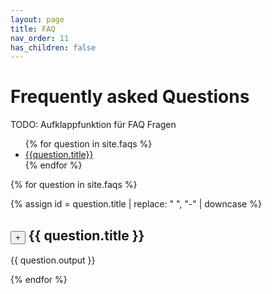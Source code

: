 ```yaml
---
layout: page
title: FAQ
nav_order: 11
has_children: false
---
```


# Frequently asked Questions

TODO: Aufklappfunktion für FAQ Fragen

<ul>
{% for question in site.faqs %}
    <li>
        <a href='#{{question.title | replace: " ", "-" | downcase }}'>{{question.title}}</a>
    </li>
{% endfor %}
</ul>

{% for question in site.faqs %}

{% assign id = question.title | replace: " ", "-" | downcase  %}

<h2 id='{{id}}'>
    <button type="button" name="button" class="btn text-delta float-right ml-2" onclick='javascript:console.log("Auf!")'> + </button>
    {{ question.title }}
</h2>

<div id='{{id}}_box' class='hide'>
    {{ question.output }}
</div>

    
{% endfor %}

